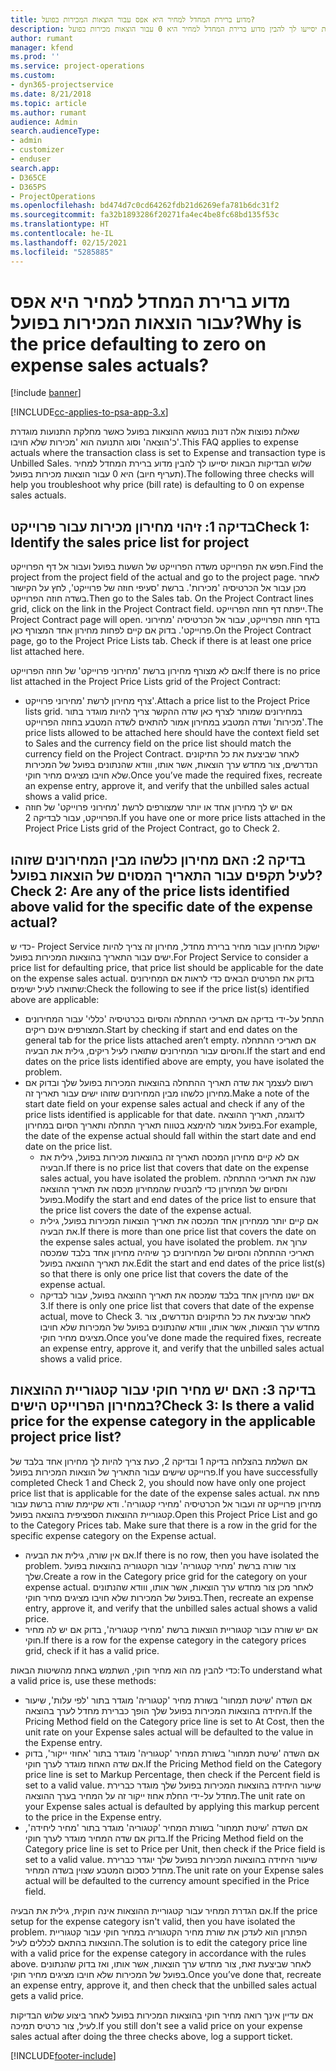 ```yaml
---
title: מדוע ברירת המחדל למחיר היא אפס עבור הוצאות המכירות בפועל?
description: שלוש הבדיקות הבאות יסייעו לך להבין מדוע ברירת המחדל למחיר היא 0 עבור הוצאות מכירות בפועל.
author: rumant
manager: kfend
ms.prod: ''
ms.service: project-operations
ms.custom:
- dyn365-projectservice
ms.date: 8/21/2018
ms.topic: article
ms.author: rumant
audience: Admin
search.audienceType:
- admin
- customizer
- enduser
search.app:
- D365CE
- D365PS
- ProjectOperations
ms.openlocfilehash: bd474d7c0cd64262fdb21d6269efa781b6dc31f2
ms.sourcegitcommit: fa32b1893286f20271fa4ec4be8fc68bd135f53c
ms.translationtype: HT
ms.contentlocale: he-IL
ms.lasthandoff: 02/15/2021
ms.locfileid: "5285885"
---
```

# <a name="why-is-the-price-defaulting-to-zero-on-expense-sales-actuals"></a><span data-ttu-id="b276c-103">מדוע ברירת המחדל למחיר היא אפס עבור הוצאות המכירות בפועל?</span><span class="sxs-lookup"><span data-stu-id="b276c-103">Why is the price defaulting to zero on expense sales actuals?</span></span>

[!include [banner](../includes/psa-now-project-operations.md)]

[!INCLUDE[cc-applies-to-psa-app-3.x](../includes/cc-applies-to-psa-app-3x.md)]

<span data-ttu-id="b276c-104">שאלות נפוצות אלה דנות בנושא ההוצאות בפועל כאשר מחלקת התנועות מוגדרת כ'הוצאה' וסוג התנועה הוא '‏‫מכירות שלא חויבו‬'.</span><span class="sxs-lookup"><span data-stu-id="b276c-104">This FAQ applies to expense actuals where the transaction class is set to Expense and transaction type is Unbilled Sales.</span></span> <span data-ttu-id="b276c-105">שלוש הבדיקות הבאות יסייעו לך להבין מדוע ברירת המחדל למחיר (‏‫תעריף חיוב‬) היא 0 עבור הוצאות מכירות בפועל.</span><span class="sxs-lookup"><span data-stu-id="b276c-105">The following three checks will help you troubleshoot why price (bill rate) is defaulting to 0 on expense sales actuals.</span></span>

## <a name="check-1-identify-the-sales-price-list-for-project"></a><span data-ttu-id="b276c-106">בדיקה 1: זיהוי מחירון מכירות עבור פרוייקט</span><span class="sxs-lookup"><span data-stu-id="b276c-106">Check 1: Identify the sales price list for project</span></span>

<span data-ttu-id="b276c-107">חפש את הפרוייקט משדה הפרוייקט של השעות בפועל ועבור אל דף הפרוייקט.</span><span class="sxs-lookup"><span data-stu-id="b276c-107">Find the project from the project field of the actual and go to the project page.</span></span> <span data-ttu-id="b276c-108">לאחר מכן עבור אל הכרטיסיה 'מכירות'. ברשת 'סעיפי חוזה של פרוייקט', לחץ על הקישור בשדה חוזה הפרוייקט.</span><span class="sxs-lookup"><span data-stu-id="b276c-108">Then go to the Sales tab. On the Project Contract lines grid, click on the link in the Project Contract field.</span></span> <span data-ttu-id="b276c-109">ייפתח דף חוזה הפרוייקט.</span><span class="sxs-lookup"><span data-stu-id="b276c-109">The Project Contract page will open.</span></span> <span data-ttu-id="b276c-110">בדף חוזה הפרוייקט, עבור אל הכרטיסיה 'מחירוני פרוייקט'. בדוק אם קיים לפחות מחירון אחד המצורף כאן.</span><span class="sxs-lookup"><span data-stu-id="b276c-110">On the Project Contract page, go to the Project Price Lists tab. Check if there is at least one price list attached here.</span></span>

<span data-ttu-id="b276c-111">אם לא מצורף מחירון ברשת 'מחירוני פרוייקט' של חוזה הפרוייקט:</span><span class="sxs-lookup"><span data-stu-id="b276c-111">If there is no price list attached in the Project Price Lists grid of the Project Contract:</span></span>

- <span data-ttu-id="b276c-112">צרף מחירון לרשת 'מחירוני פרוייקט'.</span><span class="sxs-lookup"><span data-stu-id="b276c-112">Attach a price list to the Project Price lists grid.</span></span> <span data-ttu-id="b276c-113">במחירונים שמותר לצרף כאן שדה ההקשר צריך להיות מוגדר בתור 'מכירות' ושדה המטבע במחירון אמור להתאים לשדה המטבע בחוזה הפרוייקט.</span><span class="sxs-lookup"><span data-stu-id="b276c-113">The price lists allowed to be attached here should have the context field set to Sales and the currency field on the price list should match the currency field on the Project Contract.</span></span> <span data-ttu-id="b276c-114">לאחר שביצעת את כל התיקונים הנדרשים, צור מחדש ערך הוצאות, אשר אותו, ווודא שהנתונים בפועל של המכירות שלא חויבו מציגים מחיר חוקי.</span><span class="sxs-lookup"><span data-stu-id="b276c-114">Once you’ve made the required fixes, recreate an expense entry, approve it, and verify that the unbilled sales actual shows a valid price.</span></span>
- <span data-ttu-id="b276c-115">אם יש לך מחירון אחד או יותר שמצורפים לרשת 'מחירוני פרוייקט' של חוזה הפרוייקט, עבור לבדיקה 2.</span><span class="sxs-lookup"><span data-stu-id="b276c-115">If you have one or more price lists attached in the Project Price Lists grid of the Project Contract, go to Check 2.</span></span>

## <a name="check-2-are-any-of-the-price-lists-identified-above-valid-for-the-specific-date-of-the-expense-actual"></a><span data-ttu-id="b276c-116">בדיקה 2: האם מחירון כלשהו מבין המחירונים שזוהו לעיל תקפים עבור התאריך המסוים של הוצאות בפועל?</span><span class="sxs-lookup"><span data-stu-id="b276c-116">Check 2: Are any of the price lists identified above valid for the specific date of the expense actual?</span></span>

<span data-ttu-id="b276c-117">כדי ש- Project Service ישקול מחירון עבור מחיר ברירת מחדל, מחירון זה צריך להיות ישים עבור התאריך בהוצאות המכירות בפועל.</span><span class="sxs-lookup"><span data-stu-id="b276c-117">For Project Service to consider a price list for defaulting price, that price list should be applicable for the date on the expense sales actual.</span></span> <span data-ttu-id="b276c-118">בדוק את הפרטים הבאים כדי לראות אם המחירונים שתוארו לעיל ישימים:</span><span class="sxs-lookup"><span data-stu-id="b276c-118">Check the following to see if the price list(s) identified above are applicable:</span></span>

- <span data-ttu-id="b276c-119">התחל על-ידי בדיקה אם תאריכי ההתחלה והסיום בכרטיסיה 'כללי' עבור המחירונים המצורפים אינם ריקים.</span><span class="sxs-lookup"><span data-stu-id="b276c-119">Start by checking if start and end dates on the general tab for the price lists attached aren’t empty.</span></span> <span data-ttu-id="b276c-120">אם תאריכי ההתחלה והסיום עבור המחירונים שתוארו לעיל ריקים, גילית את הבעיה.</span><span class="sxs-lookup"><span data-stu-id="b276c-120">If the start and end dates on the price lists identified above are empty, you have isolated the problem.</span></span> 
- <span data-ttu-id="b276c-121">רשום לעצמך את שדה תאריך ההתחלה בהוצאות המכירות בפועל שלך ובדוק אם מחירון כלשהו מבין המחירונים שזוהו ישים עבור תאריך זה.</span><span class="sxs-lookup"><span data-stu-id="b276c-121">Make a note of the start date field on your expense sales actual and check if any of the price lists identified is applicable for that date.</span></span> <span data-ttu-id="b276c-122">לדוגמה, תאריך ההוצאה בפועל אמור להימצא בטווח תאריך התחלה ותאריך הסיום במחירון.</span><span class="sxs-lookup"><span data-stu-id="b276c-122">For example, the date of the expense actual should fall within the start date and end date on the price list.</span></span> 
    - <span data-ttu-id="b276c-123">אם לא קיים מחירון המכסה תאריך זה בהוצאות מכירות בפועל, גילית את הבעיה.</span><span class="sxs-lookup"><span data-stu-id="b276c-123">If there is no price list that covers that date on the expense sales actual, you have isolated the problem.</span></span> <span data-ttu-id="b276c-124">שנה את תאריכי ההתחלה והסיום של המחירון כדי להבטיח שהמחירון מכסה את תאריך ההוצאה בפועל.</span><span class="sxs-lookup"><span data-stu-id="b276c-124">Modify the start and end dates of the price list to ensure that the price list covers the date of the expense actual.</span></span> 
    - <span data-ttu-id="b276c-125">אם קיים יותר ממחירון אחד המכסה את תאריך הוצאות המכירות בפועל, גילית את הבעיה.</span><span class="sxs-lookup"><span data-stu-id="b276c-125">If there is more than one price list that covers the date on the expense sales actual, you have isolated the problem.</span></span> <span data-ttu-id="b276c-126">ערוך את תאריכי ההתחלה והסיום של המחירונים כך שיהיה מחירון אחד בלבד שמכסה את תאריך ההוצאה בפועל.</span><span class="sxs-lookup"><span data-stu-id="b276c-126">Edit the start and end dates of the price list(s) so that there is only one price list that covers the date of the expense actual.</span></span> 
    - <span data-ttu-id="b276c-127">אם ישנו מחירון אחד בלבד שמכסה את תאריך ההוצאה בפועל, עבור לבדיקה 3.</span><span class="sxs-lookup"><span data-stu-id="b276c-127">If there is only one price list that covers that date of the expense actual, move to Check 3.</span></span>
<span data-ttu-id="b276c-128">לאחר שביצעת את כל התיקונים הנדרשים, צור מחדש ערך הוצאות, אשר אותו, ווודא שהנתונים בפועל של המכירות שלא חויבו מציגים מחיר חוקי.</span><span class="sxs-lookup"><span data-stu-id="b276c-128">Once you’ve done made the required fixes, recreate an expense entry, approve it, and verify that the unbilled sales actual shows a valid price.</span></span>

## <a name="check-3-is-there-a-valid-price-for-the-expense-category-in-the-applicable-project-price-list"></a><span data-ttu-id="b276c-129">בדיקה 3: האם יש מחיר חוקי עבור קטגוריית ההוצאות במחירון הפרוייקט הישים?</span><span class="sxs-lookup"><span data-stu-id="b276c-129">Check 3: Is there a valid price for the expense category in the applicable project price list?</span></span> 

<span data-ttu-id="b276c-130">אם השלמת בהצלחה בדיקה 1 ובדיקה 2, כעת צריך להיות לך מחירון אחד בלבד של פרוייקט שישים עבור התאריך של הוצאות המכירות בפועל.</span><span class="sxs-lookup"><span data-stu-id="b276c-130">If you have successfully completed Check 1 and Check 2, you should now have only one project price list that is applicable for the date of the expense sales actual.</span></span> <span data-ttu-id="b276c-131">פתח את מחירון פרוייקט זה ועבור אל הכרטיסיה 'מחירי קטגוריה'. ודא שקיימת שורה ברשת עבור קטגוריית ההוצאות הספציפית בהוצאה בפועל.</span><span class="sxs-lookup"><span data-stu-id="b276c-131">Open this Project Price List and go to the Category Prices tab. Make sure that there is a row in the grid for the specific expense category on the Expense actual.</span></span>
 
- <span data-ttu-id="b276c-132">אם אין שורה, גילית את הבעיה.</span><span class="sxs-lookup"><span data-stu-id="b276c-132">If there is no row, then you have isolated the problem.</span></span> <span data-ttu-id="b276c-133">צור שורה ברשת 'מחיר קטגוריה' עבור הקטגוריה בהוצאות בפועל שלך.</span><span class="sxs-lookup"><span data-stu-id="b276c-133">Create a row in the Category price grid for the category on your expense actual.</span></span> <span data-ttu-id="b276c-134">לאחר מכן צור מחדש ערך הוצאות, אשר אותו, ווודא שהנתונים בפועל של המכירות שלא חויבו מציגים מחיר חוקי.</span><span class="sxs-lookup"><span data-stu-id="b276c-134">Then, recreate an expense entry, approve it, and verify that the unbilled sales actual shows a valid price.</span></span> 
- <span data-ttu-id="b276c-135">אם יש שורה עבור קטגוריית הוצאות ברשת 'מחירי קטגוריה', בדוק אם יש לה מחיר חוקי.</span><span class="sxs-lookup"><span data-stu-id="b276c-135">If there is a row for the expense category in the category prices grid, check if it has a valid price.</span></span>

<span data-ttu-id="b276c-136">כדי להבין מה הוא מחיר חוקי, השתמש באחת מהשיטות הבאות:</span><span class="sxs-lookup"><span data-stu-id="b276c-136">To understand what a valid price is, use these methods:</span></span>

- <span data-ttu-id="b276c-137">אם השדה 'שיטת תמחור' בשורת מחיר 'קטגוריה' מוגדר בתור 'לפי עלות', שיעור היחידה בהוצאות המכירות בפועל שלך הופך כברירת מחדל לערך בהוצאה.</span><span class="sxs-lookup"><span data-stu-id="b276c-137">If the Pricing Method field on the Category price line is set to At Cost, then the unit rate on your Expense sales actual will be defaulted to the value in the Expense entry.</span></span>
- <span data-ttu-id="b276c-138">אם השדה 'שיטת תמחור' בשורת המחיר 'קטגוריה' מוגדר בתור 'אחוזי ייקור', בדוק אם שדה האחוז מוגדר לערך חוקי.</span><span class="sxs-lookup"><span data-stu-id="b276c-138">If the Pricing Method field on the Category price line is set to Markup Percentage, then check if the Percent field is set to a valid value.</span></span> <span data-ttu-id="b276c-139">שיעור היחידה בהוצאות המכירות בפועל שלך מוגדר כברירת מחדל על-ידי החלת אחוז ייקור זה על המחיר בערך ההוצאה.</span><span class="sxs-lookup"><span data-stu-id="b276c-139">The unit rate on your Expense sales actual is defaulted by applying this markup percent to the price in the Expense entry.</span></span>
- <span data-ttu-id="b276c-140">אם השדה 'שיטת תמחור' בשורת המחיר 'קטגוריה' מוגדר בתור '‏‫מחיר ליחידה‬', בדוק אם שדה המחיר מוגדר לערך חוקי.</span><span class="sxs-lookup"><span data-stu-id="b276c-140">If the Pricing Method field on the Category price line is set to Price per Unit, then check if the Price field is set to a valid value.</span></span> <span data-ttu-id="b276c-141">שיעור היחידה בהוצאות המכירות בפועל שלך יוגדר כברירת מחדל כסכום המטבע שצוין בשדה המחיר.</span><span class="sxs-lookup"><span data-stu-id="b276c-141">The unit rate on your Expense sales actual will be defaulted to the currency amount specified in the Price field.</span></span>

<span data-ttu-id="b276c-142">אם הגדרת המחיר עבור קטגוריית ההוצאות אינה חוקית, גילית את הבעיה.</span><span class="sxs-lookup"><span data-stu-id="b276c-142">If the price setup for the expense category isn't valid, then you have isolated the problem.</span></span> <span data-ttu-id="b276c-143">הפתרון הוא לעדכן את שורת מחיר הקטגוריה במחיר חוקי עבור קטגוריית ההוצאות בהתאם לכללים לעיל.</span><span class="sxs-lookup"><span data-stu-id="b276c-143">The solution is to edit the category price line with a valid price for the expense category in accordance with the rules above.</span></span> <span data-ttu-id="b276c-144">לאחר שביצעת זאת, צור מחדש ערך הוצאות, אשר אותו, ואז בדוק שהנתונים בפועל של המכירות שלא חויבו מציגים מחיר חוקי.</span><span class="sxs-lookup"><span data-stu-id="b276c-144">Once you’ve done that, recreate an expense entry, approve it, and then check that the unbilled sales actual gets a valid price.</span></span>

<span data-ttu-id="b276c-145">אם עדיין אינך רואה מחיר חוקי בהוצאות המכירות בפועל לאחר ביצוע שלוש הבדיקות לעיל, צור כרטיס תמיכה.</span><span class="sxs-lookup"><span data-stu-id="b276c-145">If you still don't see a valid price on your expense sales actual after doing the three checks above, log a support ticket.</span></span>




[!INCLUDE[footer-include](../includes/footer-banner.md)]
